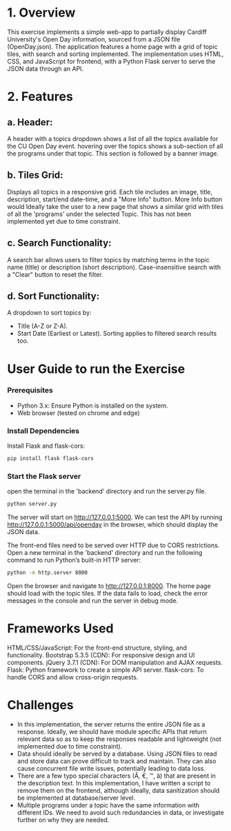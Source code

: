 # 1. Overview
This exercise implements a simple web-app to partially display Cardiff University's Open Day information, sourced from a JSON file (OpenDay.json). The application features a home page with a grid of topic tiles, with search and sorting implemented. The implementation uses HTML, CSS, and JavaScript for frontend, with a Python Flask server to serve the JSON data through an API.

# 2. Features

## a. Header:
A header with a topics dropdown shows a list of all the topics available for the CU Open Day event. hovering over the topics shows a sub-section of all the programs under that topic. This section is followed by a banner image.

## b. Tiles Grid:
Displays all topics in a responsive grid.
Each tile includes an image, title, description, start/end date-time, and a "More Info" button.
More Info button would Ideally take the user to a new page that shows a similar grid with tiles of all the 'programs' under the selected Topic. This has not been implemented yet due to time constraint.

## c. Search Functionality:
A search bar allows users to filter topics by matching terms in the topic name (title) or description (short description).
Case-insensitive search with a "Clear" button to reset the filter.

## d. Sort Functionality:
A dropdown to sort topics by:
* Title (A-Z or Z-A).
* Start Date (Earliest or Latest).
Sorting applies to filtered search results too.

# User Guide to run the Exercise
### Prerequisites
* Python 3.x: Ensure Python is installed on the system.
* Web browser (tested on chrome and edge)

### Install Dependencies
Install Flask and flask-cors:
```bash
pip install flask flask-cors
```

### Start the Flask server
open the terminal in the 'backend' directory and run the server.py file.
```bash
python server.py
```
The server will start on http://127.0.0.1:5000. We can test the API by running http://127.0.0.1:5000/api/openday in the browser, which should display the JSON data.

The front-end files need to be served over HTTP due to CORS restrictions. Open a new terminal in the 'backend' directory and run the following command to run Python’s built-in HTTP server:
```bash
python -m http.server 8000
```
Open the browser and navigate to http://127.0.0.1:8000. The home page should load with the topic tiles. If the data fails to load, check the error messages in the console and run the server in debug mode.

# Frameworks Used
HTML/CSS/JavaScript: For the front-end structure, styling, and functionality.
Bootstrap 5.3.5 (CDN): For responsive design and UI components.
jQuery 3.7.1 (CDN): For DOM manipulation and AJAX requests.
Flask: Python framework to create a simple API server.
flask-cors: To handle CORS and allow cross-origin requests.

# Challenges 
* In this implementation, the server returns the entire JSON file as a response. Ideally, we should have module specific APIs that return relevant data so as to keep the responses readable and lightweight (not implemented due to time constraint).
* Data should ideally be served by a database. Using JSON files to read and store data can prove difficult to track and maintain. They can also cause concurrent file write issues, potentially leading to data loss.
* There are a few typo special characters (Â, €, ™, â) that are present in the description text. In this implementation, I have written a script to remove them on the frontend, although ideally, data sanitization should be implemented at database/server level.
* Multiple programs under a topic have the same information with different IDs. We need to avoid such redundancies in data, or investigate further on why they are needed.